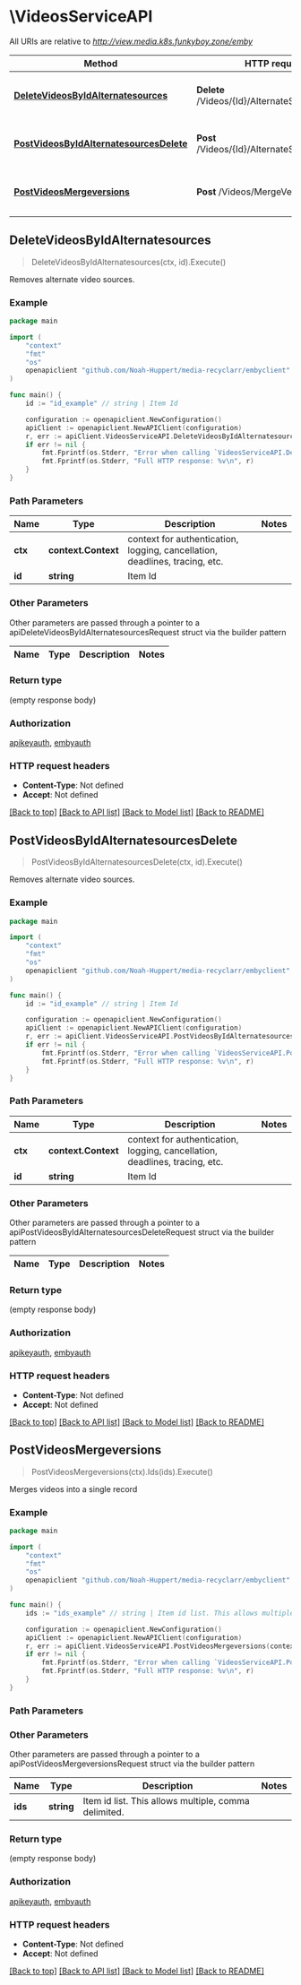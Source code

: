 # \VideosServiceAPI

All URIs are relative to *http://view.media.k8s.funkyboy.zone/emby*

Method | HTTP request | Description
------------- | ------------- | -------------
[**DeleteVideosByIdAlternatesources**](VideosServiceAPI.md#DeleteVideosByIdAlternatesources) | **Delete** /Videos/{Id}/AlternateSources | Removes alternate video sources.
[**PostVideosByIdAlternatesourcesDelete**](VideosServiceAPI.md#PostVideosByIdAlternatesourcesDelete) | **Post** /Videos/{Id}/AlternateSources/Delete | Removes alternate video sources.
[**PostVideosMergeversions**](VideosServiceAPI.md#PostVideosMergeversions) | **Post** /Videos/MergeVersions | Merges videos into a single record



## DeleteVideosByIdAlternatesources

> DeleteVideosByIdAlternatesources(ctx, id).Execute()

Removes alternate video sources.



### Example

```go
package main

import (
	"context"
	"fmt"
	"os"
	openapiclient "github.com/Noah-Huppert/media-recyclarr/embyclient"
)

func main() {
	id := "id_example" // string | Item Id

	configuration := openapiclient.NewConfiguration()
	apiClient := openapiclient.NewAPIClient(configuration)
	r, err := apiClient.VideosServiceAPI.DeleteVideosByIdAlternatesources(context.Background(), id).Execute()
	if err != nil {
		fmt.Fprintf(os.Stderr, "Error when calling `VideosServiceAPI.DeleteVideosByIdAlternatesources``: %v\n", err)
		fmt.Fprintf(os.Stderr, "Full HTTP response: %v\n", r)
	}
}
```

### Path Parameters


Name | Type | Description  | Notes
------------- | ------------- | ------------- | -------------
**ctx** | **context.Context** | context for authentication, logging, cancellation, deadlines, tracing, etc.
**id** | **string** | Item Id | 

### Other Parameters

Other parameters are passed through a pointer to a apiDeleteVideosByIdAlternatesourcesRequest struct via the builder pattern


Name | Type | Description  | Notes
------------- | ------------- | ------------- | -------------


### Return type

 (empty response body)

### Authorization

[apikeyauth](../README.md#apikeyauth), [embyauth](../README.md#embyauth)

### HTTP request headers

- **Content-Type**: Not defined
- **Accept**: Not defined

[[Back to top]](#) [[Back to API list]](../README.md#documentation-for-api-endpoints)
[[Back to Model list]](../README.md#documentation-for-models)
[[Back to README]](../README.md)


## PostVideosByIdAlternatesourcesDelete

> PostVideosByIdAlternatesourcesDelete(ctx, id).Execute()

Removes alternate video sources.



### Example

```go
package main

import (
	"context"
	"fmt"
	"os"
	openapiclient "github.com/Noah-Huppert/media-recyclarr/embyclient"
)

func main() {
	id := "id_example" // string | Item Id

	configuration := openapiclient.NewConfiguration()
	apiClient := openapiclient.NewAPIClient(configuration)
	r, err := apiClient.VideosServiceAPI.PostVideosByIdAlternatesourcesDelete(context.Background(), id).Execute()
	if err != nil {
		fmt.Fprintf(os.Stderr, "Error when calling `VideosServiceAPI.PostVideosByIdAlternatesourcesDelete``: %v\n", err)
		fmt.Fprintf(os.Stderr, "Full HTTP response: %v\n", r)
	}
}
```

### Path Parameters


Name | Type | Description  | Notes
------------- | ------------- | ------------- | -------------
**ctx** | **context.Context** | context for authentication, logging, cancellation, deadlines, tracing, etc.
**id** | **string** | Item Id | 

### Other Parameters

Other parameters are passed through a pointer to a apiPostVideosByIdAlternatesourcesDeleteRequest struct via the builder pattern


Name | Type | Description  | Notes
------------- | ------------- | ------------- | -------------


### Return type

 (empty response body)

### Authorization

[apikeyauth](../README.md#apikeyauth), [embyauth](../README.md#embyauth)

### HTTP request headers

- **Content-Type**: Not defined
- **Accept**: Not defined

[[Back to top]](#) [[Back to API list]](../README.md#documentation-for-api-endpoints)
[[Back to Model list]](../README.md#documentation-for-models)
[[Back to README]](../README.md)


## PostVideosMergeversions

> PostVideosMergeversions(ctx).Ids(ids).Execute()

Merges videos into a single record



### Example

```go
package main

import (
	"context"
	"fmt"
	"os"
	openapiclient "github.com/Noah-Huppert/media-recyclarr/embyclient"
)

func main() {
	ids := "ids_example" // string | Item id list. This allows multiple, comma delimited. (optional)

	configuration := openapiclient.NewConfiguration()
	apiClient := openapiclient.NewAPIClient(configuration)
	r, err := apiClient.VideosServiceAPI.PostVideosMergeversions(context.Background()).Ids(ids).Execute()
	if err != nil {
		fmt.Fprintf(os.Stderr, "Error when calling `VideosServiceAPI.PostVideosMergeversions``: %v\n", err)
		fmt.Fprintf(os.Stderr, "Full HTTP response: %v\n", r)
	}
}
```

### Path Parameters



### Other Parameters

Other parameters are passed through a pointer to a apiPostVideosMergeversionsRequest struct via the builder pattern


Name | Type | Description  | Notes
------------- | ------------- | ------------- | -------------
 **ids** | **string** | Item id list. This allows multiple, comma delimited. | 

### Return type

 (empty response body)

### Authorization

[apikeyauth](../README.md#apikeyauth), [embyauth](../README.md#embyauth)

### HTTP request headers

- **Content-Type**: Not defined
- **Accept**: Not defined

[[Back to top]](#) [[Back to API list]](../README.md#documentation-for-api-endpoints)
[[Back to Model list]](../README.md#documentation-for-models)
[[Back to README]](../README.md)


